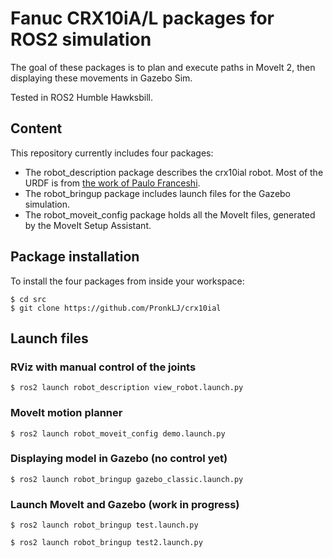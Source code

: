 # Fanuc CRX10iA/L packages for ROS2 simulation
The goal of these packages is to plan and execute paths in MoveIt 2, then displaying these movements in Gazebo Sim.

Tested in ROS2 Humble Hawksbill.

## Content
This repository currently includes four packages:
* The robot_description package describes the crx10ial robot. Most of the URDF is from [the work of Paulo Franceshi](https://github.com/paolofrance/crx_description).
* The robot_bringup package includes launch files for the Gazebo simulation.
* The robot_moveit_config package holds all the MoveIt files, generated by the MoveIt Setup Assistant.

## Package installation

To install the four packages from inside your workspace:
```console
$ cd src
$ git clone https://github.com/PronkLJ/crx10ial
```

## Launch files
### RViz with manual control of the joints
```console
$ ros2 launch robot_description view_robot.launch.py
```
### MoveIt motion planner
```console
$ ros2 launch robot_moveit_config demo.launch.py
```
### Displaying model in Gazebo (no control yet)
```console
$ ros2 launch robot_bringup gazebo_classic.launch.py
```

### Launch MoveIt and Gazebo (work in progress)
```console
$ ros2 launch robot_bringup test.launch.py
```
```console
$ ros2 launch robot_bringup test2.launch.py
```